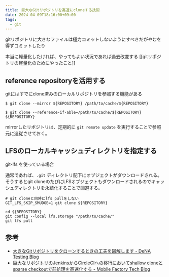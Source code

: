 ```yaml
---
title: 巨大なGitリポジトリを高速にcloneする技術
date: 2024-04-09T18:16:00+09:00
tags:
  - git
---
```


gitリポジトリに大きなファイルは極力コミットしないようにすべきだがやむを得ずコミットしたり

本当に軽量化したければ、やってもよい状況であれば過去改変する [[gitリポジトリの軽量化のためにやったこと]] 

## reference repositoryを活用する

gitにはすでにclone済みのローカルリポジトリを参照する機能がある

```shell
$ git clone --mirror ${REPOSITORY} /path/to/cache/${REPOSITORY}
```

```shell
$ git clone --reference-if-able=/path/to/cache/${REPOSITORY} ${REPOSITORY}
```

mirrorしたリポジトリは、定期的に `git remote update` を実行することで参照元に追従させておく。


## LFSのローカルキャッシュディレクトリを指定する

git-lfs を使っている場合

通常であれば、`.git` ディレクトリ配下にオブジェクトがダウンロードされる。
そうするとgit cloneのたびにLFSオブジェクトもダウンロードされるのでキャッシュディレクトリを永続化することで回避する。

```shell
# git cloneと同時にlfs pullをしない
GIT_LFS_SKIP_SMUDGE=1 git clone ${REPOSITORY}

cd ${REPOSITORY}
git config --local lfs.storage "/path/to/cache/"
git lfs pull
```

## 参考

- [大きなGitリポジトリをクローンするときの工夫を図解します - DeNA Testing Blog](https://swet.dena.com/entry/2021/07/12/120000)
- [巨大なリポジトリのJenkinsからCircleCIへの移行においてshallow cloneとsparse checkoutで前処理を高速化する - Mobile Factory Tech Blog](https://tech.mobilefactory.jp/entry/2019/12/26/160000)
